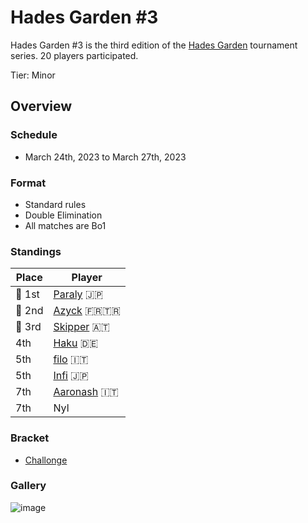 # Hades Garden #3

Hades Garden #3 is the third edition of the [Hades Garden](hgmain.md) tournament series.
20 players participated.

Tier: Minor

## Overview

### Schedule
- March 24th, 2023 to March 27th, 2023

### Format
- Standard rules
- Double Elimination
- All matches are Bo1

### Standings

| Place | Player |
|-|-|
|:1st_place_medal: 1st | [Paraly](../../players/japanese/paraly.md) :jp: |
|:2nd_place_medal: 2nd | [Azyck](../../players/french/azyck.md) :fr::tr: |
|:3rd_place_medal: 3rd | [Skipper](../../players/austrian/skipper.md) :austria: |
| 4th | [Haku](../../players/german/haku.md) :de: |
| 5th | [filo](../../players/italian/filo.md) :it: |
| 5th | [Infi](../../players/japanese/infi.md) :jp: |
| 7th | [Aaronash](../../players/italian/aaronash.md) :it: |
| 7th | Nyl |

### Bracket
- [Challonge](https://challonge.com/jd65u5ed)

### Gallery
![image](https://github.com/inabikarilibrary/inalib/assets/110833255/e932f288-d591-4788-a0ea-81e97a14563d)
